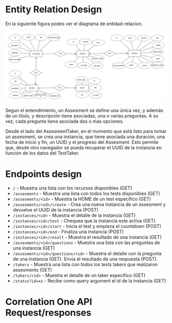 # Entity Relation Design

En la siguiente figura podes ver el diagrama de entidad-relacion.

![architecture](doc/erd.png)

Segun el entendimiento, un Assesment se define una única vez, y además de un título, y descripción tiene asociadas, una o varias preguntas. A su vez, cada pregunta tiene asociada dos o más opciones.

Desde el lado del AssesmentTaker, en el momento que está listo para tomar un assesment, se crea una instancia, que tiene asociada una duración, una fecha de inicio y fin, un UUID y el progreso del Assesment. Esto permite que, desde otro navegador se pueda recuperar el UUID de la instancia en función de los datos del TestTaker. 

# Endpoints design

* `/` - Muestra una lista con los recursos disponibles (GET)
* `/assesments` - Muestra una lista con todos los tests disponibles (GET)
* `/assesments/<id>` - Muestra la HOME de un test específico (GET)
* `/assesments/<id>/create` - Crea una nueva instancia de un assesment y devuelve el UUID de la instancia (POST)
* `/instances/<id>` - Muestra el detalle de la instancia (GET)
* `/instances/<id>/test` - Chequea que la instancia este activa (GET)
* `/instances/<id>/start` - Inicia el test y empieza el countdown (POST)
* `/instances/<id>/end` - Finaliza una instancia (POST)
* `/instances/<id>/result` - Muestra el resultado de una instancia (GET)
* `/assesments/<id>/questions` - Muestra una lista con las preguntas de una instancia (GET)
* `/assesments/<id>/questions/<id>` - Muestra el detalle con la pregunta de una instancia (GET). Envia el resultado de una respuesta (POST).
* `/takers` - Muestra una lista con todos los tests takers que realizaron assesments (GET)
* `/takers/<id>` - Muestra el detalle de un taker específico (GET)
* `/status?id=xx` - Recibe como query argument el id de la instancia (GET)

# Correlation One API Request/responses
